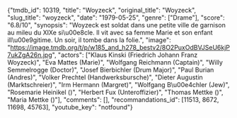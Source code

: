 {"tmdb_id": 10319, "title": "Woyzeck", "original_title": "Woyzeck", "slug_title": "woyzeck", "date": "1979-05-25", "genre": ["Drame"], "score": "6.8/10", "synopsis": "Woyzeck est soldat dans une petite ville de garnison au mileu du XIXe si\u00e8cle. Il vit avec sa femme Marie et son enfant ill\u00e9gitime. Un soir, il tombe dans la folie.", "image": "https://image.tmdb.org/t/p/w185_and_h278_bestv2/8O2PuxOdBVJSeU6kjP7ukZgA26n.jpg", "actors": ["Klaus Kinski (Friedrich Johann Franz Woyzeck)", "Eva Mattes (Marie)", "Wolfgang Reichmann (Captain)", "Willy Semmelrogge (Doctor)", "Josef Bierbichler (Drum Major)", "Paul Burian (Andres)", "Volker Prechtel (Handwerksbursche)", "Dieter Augustin (Marktschreier)", "Irm Hermann (Margret)", "Wolfgang B\u00e4chler (Jew)", "Rosemarie Heinikel ()", "Herbert Fux (Unteroffizier)", "Thomas Mettke ()", "Maria Mettke ()"], "comments": [], "recommandations_id": [11513, 8672, 11698, 45763], "youtube_key": "notfound"}